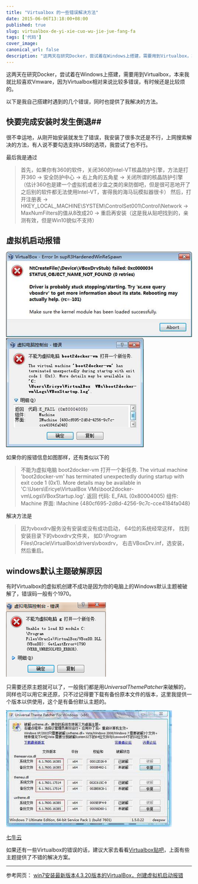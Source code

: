 ```yaml
---
title: "Virtualbox 的一些错误解决方法"
date: 2015-06-06T13:18:00+08:00
published: true
slug: virtualbox-de-yi-xie-cuo-wu-jie-jue-fang-fa
tags: ['代码']
cover_image: 
canonical_url: false
description: "这两天在研究Docker，尝试着在Windows上搭建，需要用到Virtualbox，本来我就比较喜欢Vmware，因为Virtualbox相对来说比较多错误，有时候还是比较烦的。"
---
```




这两天在研究Docker，尝试着在Windows上搭建，需要用到Virtualbox，本来我就比较喜欢Vmware，因为Virtualbox相对来说比较多错误，有时候还是比较烦的。

以下是我自己搭建时遇到的几个错误，同时也提供了我解决的方法。

## 快要完成安装时发生倒退##

很不幸运地，从刚开始安装就发生了错误，我安装了很多次还是不行，上网搜索解决的方法，有人说不要勾选支持USB的选项，我尝试了也不行。

最后我是通过

>首先，如果你有360的软件，关闭360的Intel-VT核晶防护引擎，方法是打开360 -> 安全防护中心 -> 右上角的五角星 -> 关闭所谓的核晶防护引擎（估计360也是建一个虚拟机或者沙盒之类的来防御吧，但是很可恶地开了之后别的软件都无法使用Intel-VT，害得我的海马玩模拟器很卡）
然后，打开注册表 -> HKEY_LOCAL_MACHINE\SYSTEM\ControlSet001\Control\Network -> MaxNumFilters的值从8改成20 -> 重启再安装（这是我从贴吧找到的，亲测有效，但是Win10貌似不支持）

## 虚拟机启动报错


![](./images/dccc5010b912c8fc96fa6e73ff039245d78821ce.jpg)
![](./images/e957ae12c8fcc3ce95c9518d9145d688d53f20ce.jpg)


如果你的报错信息如图那样，还有类似以下的

>不能为虚拟电脑 boot2docker-vm 打开一个新任务.
The virtual machine 'boot2docker-vm' has terminated unexpectedly during startup with exit code 1 (0x1). More details may be available in 'C:\Users\Ericye\VirtualBox VMs\boot2docker-vm\Logs\VBoxStartup.log'.
返回 代码: E_FAIL (0x80004005) 
组件: Machine 
界面: IMachine {480cf695-2d8d-4256-9c7c-cce4184fa048} 

解决方法是

>因为vboxdrv服务没有安装或没有成功启动，
64位的系统经常这样，
找到安装目录下的vboxdrv文件夹，
如D:\Program Files\Oracle\VirtualBox\drivers\vboxdrv，
右击VBoxDrv.inf，选安装，然后重启。

## windows默认主题破解原因

有时Virtualbox的虚拟机创建不成功是因为你的电脑上的Windows默认主题被破解了，错误码一般有个1970。

![](./images/a94f3f381f30e92453b7c17048086e061d95f72c.jpg)

只需要还原主题就可以了，一般我们都是用*UniversalThemePatcher*来破解的，同样也可以用它来还原，只不过记得要下载有备份原本文件的版本，这里我提供一个版本以供使用，这个是有备份默认主题的。

![](./images/d043ad4bd11373f0625e540da40f4bfbfbed043a.jpg)

[七牛云](./images/[主题破解及还原工具].zip)

如果还有一些Virtualbox的错误的话，建议大家去看看[Virtualbox贴吧](http://tieba.baidu.com/f?kw=virtualbox&ie=utf-8)，上面有些主题提供了不错的解决方案。

-----
参考网页：
[win7安装最新版本4.3.20版本的VirtualBox，创建虚拟机启动报错](http://tieba.baidu.com/p/3495196597)